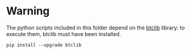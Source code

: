 # Warning

The python scripts included in this folder depend on the
[btclib](https://github.com/dginst/btclib) library:
to execute them, btclib must have been installed.

    pip install --upgrade btclib
